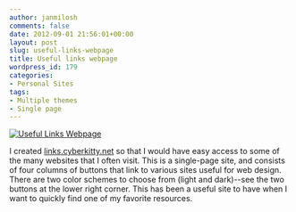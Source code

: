 ```yaml
---
author: janmilosh
comments: false
date: 2012-09-01 21:56:01+00:00
layout: post
slug: useful-links-webpage
title: Useful links webpage
wordpress_id: 179
categories:
- Personal Sites
tags:
- Multiple themes
- Single page
---
```


[![Useful Links Webpage](http://janmilosh.com/wp-content/uploads/2013/02/links.jpg)](http://links.cyberkitty.net)

I created [links.cyberkitty.net](http://links.cyberkitty.net) so that I would have easy access to some of the many websites that I often visit. This is a single-page site, and consists of four columns of buttons that link to various sites useful for web design. There are two color schemes to choose from (light and dark)--see the two buttons at the lower right corner. This has been a useful site to have when I want to quickly find one of my favorite resources.
